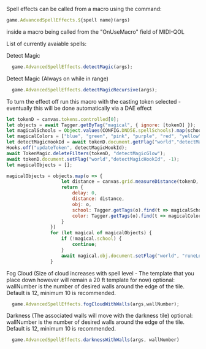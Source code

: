 Spell effects can be called from a macro using the command: 
```javascript 
game.AdvancedSpellEffects.${spell name}(args)
```
inside a macro being called from the "OnUseMacro" field of MIDI-QOL

List of currently avaiable spells: 

Detect Magic
```javascript
  game.AdvancedSpellEffects.detectMagic(args);
```

Detect Magic (Always on while in range)
```javascript
  game.AdvancedSpellEffects.detectMagicRecursive(args);
```

To turn the effect off run this macro with the casting token selected - eventually this will be done automatically via a DAE effect
```javascript
let tokenD = canvas.tokens.controlled[0];
let objects = await Tagger.getByTag("magical", { ignore: [tokenD] });
let magicalSchools = Object.values(CONFIG.DND5E.spellSchools).map(school => school.toLowerCase());
let magicalColors = ["blue", "green", "pink", "purple", "red", "yellow"];
let detectMagicHookId = await tokenD.document.getFlag("world","detectMagicHookId");
Hooks.off("updateToken", detectMagicHookId);
await TokenMagic.deleteFilters(tokenD, "detectMagicGlow");
await tokenD.document.setFlag("world","detectMagicHookId", -1);
let magicalObjects = [];

magicalObjects = objects.map(o => {
                    let distance = canvas.grid.measureDistance(tokenD, o);
                    return {
                        delay: 0,
                        distance: distance,
                        obj: o,
                        school: Tagger.getTags(o).find(t => magicalSchools.includes(t.toLowerCase())) || false,
                        color: Tagger.getTags(o).find(t => magicalColors.includes(t.toLowerCase())) || "blue"
                    }
                })
                for (let magical of magicalObjects) {
                    if (!magical.school) {
                        continue;
                    }
                    await magical.obj.document.setFlag("world", "runeLooping", false);
                }
```

Fog Cloud (Size of cloud increases with spell level - The template that you place down however will remain a 20 ft template for now)
optional: wallNumber is the number of desired walls around the edge of the tile. Default is 12, minimum 10 is recommended. 
```javascript
  game.AdvancedSpellEffects.fogCloudWithWalls(args,wallNumber);
```

Darkness (The associated walls will move with the darkness tile)
optional: wallNumber is the number of desired walls around the edge of the tile. Default is 12, minimum 10 is recommended. 
```javascript
  game.AdvancedSpellEffects.darknessWithWalls(args, wallNumber)
```
